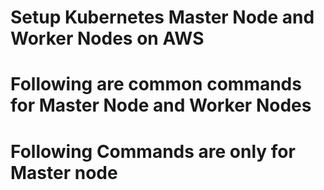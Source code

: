 # Setup Kubernetes Master Node and Worker Nodes on AWS
# Following are common commands for Master Node and Worker Nodes



# Following Commands are only for Master node


